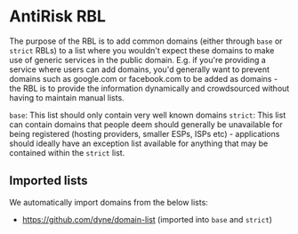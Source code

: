 # AntiRisk RBL

The purpose of the RBL is to add common domains (either through `base` or `strict` RBLs) to a list where you wouldn't expect these domains to make use of generic services in the public domain.
E.g. if you're providing a service where users can add domains, you'd generally want to prevent domains such as google.com or facebook.com to be added as domains - the RBL is to provide the information dynamically and crowdsourced without having to maintain manual lists.

`base`: This list should only contain very well known domains
`strict`: This list can contain domains that people deem should generally be unavailable for being registered (hosting providers, smaller ESPs, ISPs etc) - applications should ideally have an exception list available for anything that may be contained within the `strict` list.

## Imported lists

We automatically import domains from the below lists:
- https://github.com/dyne/domain-list (imported into `base` and `strict`)
